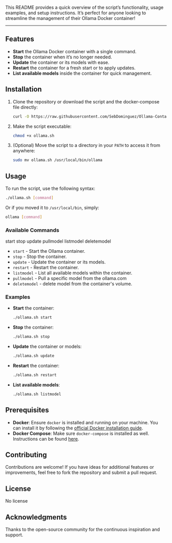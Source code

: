 This README provides a quick overview of the script’s functionality, usage examples, and setup instructions. It’s perfect for anyone looking to streamline the management of their Ollama Docker container!

---

## Features

- **Start** the Ollama Docker container with a single command.
- **Stop** the container when it’s no longer needed.
- **Update** the container or its models with ease.
- **Restart** the container for a fresh start or to apply updates.
- **List available models** inside the container for quick management.

## Installation

1. Clone the repository or download the script and the docker-compose file directly:
   ```bash
   curl -O https://raw.githubusercontent.com/SebDominguez/Ollama-Container-Helper/refs/heads/master/ollama.sh -O https://raw.githubusercontent.com/SebDominguez/Ollama-Container-Helper/refs/heads/master/docker-compose.yml
   ```
2. Make the script executable:
   ```bash
   chmod +x ollama.sh
   ```
3. (Optional) Move the script to a directory in your `PATH` to access it from anywhere:
   ```bash
   sudo mv ollama.sh /usr/local/bin/ollama
   ```

## Usage

To run the script, use the following syntax:
```bash
./ollama.sh [command]
```

Or if you moved it to `/usr/local/bin`, simply:
```bash
ollama [command]
```

### Available Commands

start
stop
update
pullmodel
listmodel
deletemodel

- `start` - Start the Ollama container.
- `stop` - Stop the container.
- `update` - Update the container or its models.
- `restart` - Restart the container.
- `listmodel` - List all available models within the container.
- `pullmodel` - Pull a specific model from the ollama.com
- `deletemodel` - delete model from the container's volume.

### Examples

- **Start** the container:
  ```bash
  ./ollama.sh start
  ```
- **Stop** the container:
  ```bash
  ./ollama.sh stop
  ```
- **Update** the container or models:
  ```bash
  ./ollama.sh update
  ```
- **Restart** the container:
  ```bash
  ./ollama.sh restart
  ```
- **List available models**:
  ```bash
  ./ollama.sh listmodel
  ```

## Prerequisites

- **Docker**: Ensure `docker` is installed and running on your machine. You can install it by following the [official Docker installation guide](https://docs.docker.com/get-docker/).
- **Docker Compose**: Make sure `docker-compose` is installed as well. Instructions can be found [here](https://docs.docker.com/compose/install/).

## Contributing

Contributions are welcome! If you have ideas for additional features or improvements, feel free to fork the repository and submit a pull request. 

## License

No license

## Acknowledgments

Thanks to the open-source community for the continuous inspiration and support.